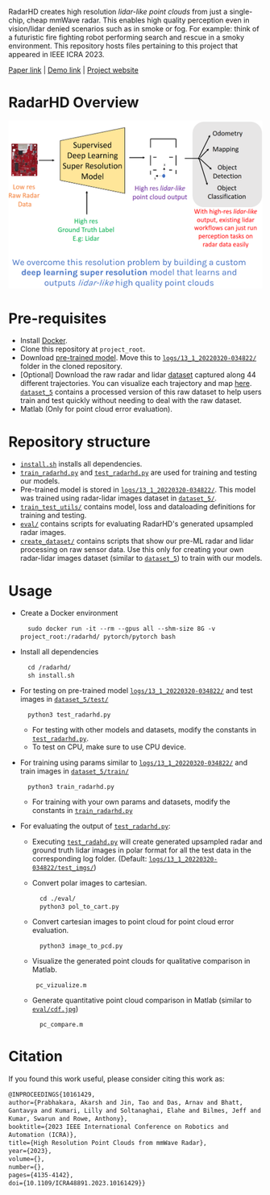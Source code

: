RadarHD creates high resolution *lidar-like point clouds* from just a single-chip, cheap mmWave radar. This enables high quality perception even in vision/lidar denied scenarios such as in smoke or fog. For example: think of a futuristic fire fighting robot performing search and rescue in a smoky environment. This repository hosts files pertaining to this project that appeared in IEEE ICRA 2023. 

[Paper link](https://akarsh-prabhakara.github.io/files/radarhd-icra23.pdf) |
[Demo link](https://www.youtube.com/watch?v=me8ozpgyy0M) |
[Project website](https://akarsh-prabhakara.github.io/projects/radarhd/)

# RadarHD Overview

<p align="center">
  <img src="./imgs/teaser.png" />
</p>

# Pre-requisites

- Install [Docker](https://docs.docker.com/engine/install/ubuntu/).
- Clone this repository at `project_root`.
- Download [pre-trained model](https://drive.google.com/file/d/1JorZEkDCIcQDSaMAabvkQX4scvwj0wzn/view?usp=sharing). Move this to [`logs/13_1_20220320-034822/`](./logs/13_1_20220320-034822/) folder in the cloned repository.
- [Optional] Download the raw radar and lidar [dataset](https://drive.google.com/file/d/1mRclkODAoTNOI7WijItVi9AlSenqVlnJ/view?usp=sharing) captured along 44 different trajectories. You can visualize each trajectory and map [here](https://drive.google.com/file/d/1EJVz64IUr-PIVsB-dhhnAU4MpnpdaHrL/view?usp=sharing). [`dataset_5`](./dataset_5/) contains a processed version of this raw dataset to help users train and test quickly without needing to deal with the raw dataset. 
- Matlab (Only for point cloud error evaluation).

# Repository structure

- [`install.sh`](./install.sh) installs all dependencies.
- [`train_radarhd.py`](./train_radarhd.py) and [`test_radarhd.py`](./test_radarhd.py) are used for training and testing our models. 
- Pre-trained model is stored in [`logs/13_1_20220320-034822/`](./logs/13_1_20220320-034822/). This model was trained using radar-lidar images dataset in [`dataset_5/`](./dataset_5/). 
- [`train_test_utils/`](./train_test_utils/) contains model, loss and dataloading definitions for training and testing.
- [`eval/`](./eval/) contains scripts for evaluating RadarHD's generated upsampled radar images.
- [`create_dataset/`](./create_dataset/) contains scripts that show our pre-ML radar and lidar processing on raw sensor data. Use this only for creating your own radar-lidar images dataset (similar to [`dataset_5`](./dataset_5/)) to train with our models.

# Usage

- Create a Docker environment <br>

        sudo docker run -it --rm --gpus all --shm-size 8G -v project_root:/radarhd/ pytorch/pytorch bash

- Install all dependencies <br>

        cd /radarhd/
        sh install.sh

- For testing on pre-trained model [`logs/13_1_20220320-034822/`](./logs/13_1_20220320-034822/) and test images in [`dataset_5/test/`](./dataset_5/test/) <br>

        python3 test_radarhd.py
    
    - For testing with other models and datasets, modify the constants in [`test_radarhd.py`](./test_radarhd.py).
    - To test on CPU, make sure to use CPU device.

- For training using params similar to [`logs/13_1_20220320-034822/`](./logs/13_1_20220320-034822/) and train images in [`dataset_5/train/`](./dataset_5/train/) <br>

        python3 train_radarhd.py

    - For training with your own params and datasets, modify the constants in [`train_radarhd.py`](./train_radarhd.py)

- For evaluating the output of  [`test_radarhd.py`](./test_radarhd.py):

    - Executing [`test_radahd.py`](./test_radarhd.py) will create generated upsampled radar and ground truth lidar images in polar format for all the test data in the corresponding log folder. (Default: [`logs/13_1_20220320-034822/test_imgs/`](./logs/13_1_20220320-034822/test_imgs/))
    - Convert polar images to cartesian.

            cd ./eval/
            python3 pol_to_cart.py
    
    - Convert cartesian images to point cloud for point cloud error evaluation.

            python3 image_to_pcd.py

    -  Visualize the generated point clouds for qualitative comparison in Matlab.

            pc_vizualize.m

    - Generate quantitative point cloud comparison in Matlab (similar to [`eval/cdf.jpg`](./eval/cdf.jpg))

            pc_compare.m

# Citation

If you found this work useful, please consider citing this work as:

    @INPROCEEDINGS{10161429,
    author={Prabhakara, Akarsh and Jin, Tao and Das, Arnav and Bhatt, Gantavya and Kumari, Lilly and Soltanaghai, Elahe and Bilmes, Jeff and Kumar, Swarun and Rowe, Anthony},
    booktitle={2023 IEEE International Conference on Robotics and Automation (ICRA)}, 
    title={High Resolution Point Clouds from mmWave Radar}, 
    year={2023},
    volume={},
    number={},
    pages={4135-4142},
    doi={10.1109/ICRA48891.2023.10161429}}

